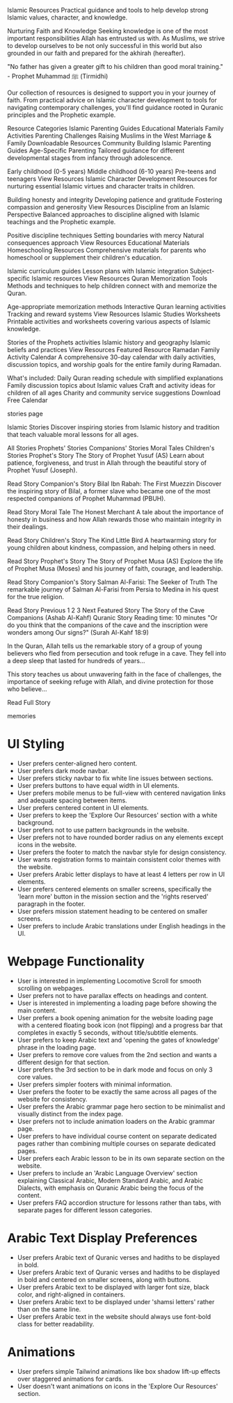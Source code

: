 Islamic Resources
Practical guidance and tools to help develop strong Islamic values, character, and knowledge.

Nurturing Faith and Knowledge
Seeking knowledge is one of the most important responsibilities Allah has entrusted us with. As Muslims, we strive to develop ourselves to be not only successful in this world but also grounded in our faith and prepared for the akhirah (hereafter).

"No father has given a greater gift to his children than good moral training." - Prophet Muhammad ﷺ (Tirmidhi)

Our collection of resources is designed to support you in your journey of faith. From practical advice on Islamic character development to tools for navigating contemporary challenges, you'll find guidance rooted in Quranic principles and the Prophetic example.

Resource Categories
Islamic Parenting Guides
Educational Materials
Family Activities
Parenting Challenges
Raising Muslims in the West
Marriage & Family
Downloadable Resources
Community Building
Islamic Parenting Guides
Age-Specific Parenting
Tailored guidance for different developmental stages from infancy through adolescence.

Early childhood (0-5 years)
Middle childhood (6-10 years)
Pre-teens and teenagers
View Resources
Islamic Character Development
Resources for nurturing essential Islamic virtues and character traits in children.

Building honesty and integrity
Developing patience and gratitude
Fostering compassion and generosity
View Resources
Discipline from an Islamic Perspective
Balanced approaches to discipline aligned with Islamic teachings and the Prophetic example.

Positive discipline techniques
Setting boundaries with mercy
Natural consequences approach
View Resources
Educational Materials
Homeschooling Resources
Comprehensive materials for parents who homeschool or supplement their children's education.

Islamic curriculum guides
Lesson plans with Islamic integration
Subject-specific Islamic resources
View Resources
Quran Memorization Tools
Methods and techniques to help children connect with and memorize the Quran.

Age-appropriate memorization methods
Interactive Quran learning activities
Tracking and reward systems
View Resources
Islamic Studies Worksheets
Printable activities and worksheets covering various aspects of Islamic knowledge.

Stories of the Prophets activities
Islamic history and geography
Islamic beliefs and practices
View Resources
Featured Resource
Ramadan Family Activity Calendar
A comprehensive 30-day calendar with daily activities, discussion topics, and worship goals for the entire family during Ramadan.

What's included:
Daily Quran reading schedule with simplified explanations
Family discussion topics about Islamic values
Craft and activity ideas for children of all ages
Charity and community service suggestions
Download Free Calendar



stories page

Islamic Stories
Discover inspiring stories from Islamic history and tradition that teach valuable moral lessons for all ages.

All Stories
Prophets' Stories
Companions' Stories
Moral Tales
Children's Stories
Prophet's Story
The Story of Prophet Yusuf (AS)
Learn about patience, forgiveness, and trust in Allah through the beautiful story of Prophet Yusuf (Joseph).

Read Story
Companion's Story
Bilal Ibn Rabah: The First Muezzin
Discover the inspiring story of Bilal, a former slave who became one of the most respected companions of Prophet Muhammad (PBUH).

Read Story
Moral Tale
The Honest Merchant
A tale about the importance of honesty in business and how Allah rewards those who maintain integrity in their dealings.

Read Story
Children's Story
The Kind Little Bird
A heartwarming story for young children about kindness, compassion, and helping others in need.

Read Story
Prophet's Story
The Story of Prophet Musa (AS)
Explore the life of Prophet Musa (Moses) and his journey of faith, courage, and leadership.

Read Story
Companion's Story
Salman Al-Farisi: The Seeker of Truth
The remarkable journey of Salman Al-Farisi from Persia to Medina in his quest for the true religion.

Read Story
Previous
1
2
3
Next
Featured Story
The Story of the Cave Companions (Ashab Al-Kahf)
Quranic Story Reading time: 10 minutes
"Or do you think that the companions of the cave and the inscription were wonders among Our signs?" (Surah Al-Kahf 18:9)

In the Quran, Allah tells us the remarkable story of a group of young believers who fled from persecution and took refuge in a cave. They fell into a deep sleep that lasted for hundreds of years...

This story teaches us about unwavering faith in the face of challenges, the importance of seeking refuge with Allah, and divine protection for those who believe...

Read Full Story




memories 



















# UI Styling
- User prefers center-aligned hero content.
- User prefers dark mode navbar.
- User prefers sticky navbar to fix white line issues between sections.
- User prefers buttons to have equal width in UI elements.
- User prefers mobile menus to be full-view with centered navigation links and adequate spacing between items.
- User prefers centered content in UI elements.
- User prefers to keep the 'Explore Our Resources' section with a white background.
- User prefers not to use pattern backgrounds in the website.
- User prefers not to have rounded border radius on any elements except icons in the website.
- User prefers the footer to match the navbar style for design consistency.
- User wants registration forms to maintain consistent color themes with the website.
- User prefers Arabic letter displays to have at least 4 letters per row in UI elements.
- User prefers centered elements on smaller screens, specifically the 'learn more' button in the mission section and the 'rights reserved' paragraph in the footer.
- User prefers mission statement heading to be centered on smaller screens.
- User prefers to include Arabic translations under English headings in the UI.

# Webpage Functionality
- User is interested in implementing Locomotive Scroll for smooth scrolling on webpages.
- User prefers not to have parallax effects on headings and content.
- User is interested in implementing a loading page before showing the main content.
- User prefers a book opening animation for the website loading page with a centered floating book icon (not flipping) and a progress bar that completes in exactly 5 seconds, without title/subtitle elements.
- User prefers to keep Arabic text and 'opening the gates of knowledge' phrase in the loading page.
- User prefers to remove core values from the 2nd section and wants a different design for that section.
- User prefers the 3rd section to be in dark mode and focus on only 3 core values.
- User prefers simpler footers with minimal information.
- User prefers the footer to be exactly the same across all pages of the website for consistency.
- User prefers the Arabic grammar page hero section to be minimalist and visually distinct from the index page.
- User prefers not to include animation loaders on the Arabic grammar page.
- User prefers to have individual course content on separate dedicated pages rather than combining multiple courses on separate dedicated pages.
- User prefers each Arabic lesson to be in its own separate section on the website.
- User prefers to include an 'Arabic Language Overview' section explaining Classical Arabic, Modern Standard Arabic, and Arabic Dialects, with emphasis on Quranic Arabic being the focus of the content.
- User prefers FAQ accordion structure for lessons rather than tabs, with separate pages for different lesson categories.

# Arabic Text Display Preferences
- User prefers Arabic text of Quranic verses and hadiths to be displayed in bold.
- User prefers Arabic text of Quranic verses and hadiths to be displayed in bold and centered on smaller screens, along with buttons.
- User prefers Arabic text to be displayed with larger font size, black color, and right-aligned in containers.
- User prefers Arabic text to be displayed under 'shamsi letters' rather than on the same line.
- User prefers Arabic text in the website should always use font-bold class for better readability.

# Animations
- User prefers simple Tailwind animations like box shadow lift-up effects over staggered animations for cards.
- User doesn't want animations on icons in the 'Explore Our Resources' section.
